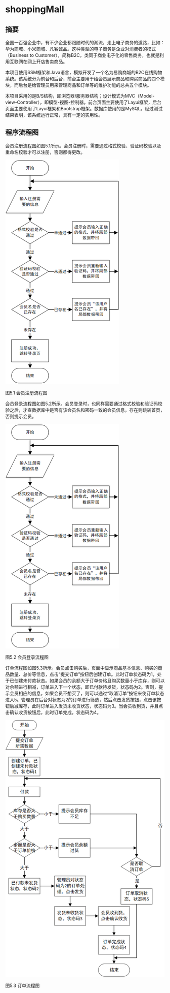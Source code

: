 # shoppingMall

## 摘要

全国一百强企业中，有不少企业都跟随时代的潮流，走上电子商务的道路，比如：华为商城、小米商城、凡客诚品。这种类型的电子商务是企业对消费者的模式（Business to Customer），简称B2C，类同于商业电子化的零售商务，也就是利用互联网在网上开店售卖商品。

本项目使用SSM框架和Java语言，模拟开发了一个名为易购商城的B2C在线购物系统。该系统分为前台和后台，前台主要用于给会员展示商品和购买商品的四个模块，而后台是给管理员用来管理商品和订单等的维护功能的总共五个模块。

本项目采用的是B/S结构，即浏览器/服务器结构；设计模式为MVC（Model-view-Controller），即模型-视图-控制器。前台页面主要使用了Layui框架，后台页面主要使用了Layui框架和Bootstrap框架。数据库使用的是MySQL。经过测试结果表明，该系统运行正常，具有一定的实用性。

## 程序流程图

会员注册流程图如图5.1所示。会员注册时，需要通过格式校验、验证码校验以及重命名校验才可以注册，否则都得更改。

<img src="/img/会员注册流程图.png">

图5.1 会员注册流程图

会员登录流程图如图5.2所示。会员登录时，也同样需要通过格式校验和验证码校验之后，才查数据库中是否有该会员名和密码一致的会员信息，存在则跳转首页，否则提示会员。

<img src="/img/会员注册流程图.png">

图5.2 会员登录流程图

订单流程图如图5.3所示。会员点击购买后，页面中显示商品基本信息、购买的商品数量、总价等信息，点击“提交订单”按钮后创建订单。此时订单状态码为1，处于已创建未付款状态。如果会员的余额大于订单价格且购买数量小于库存，则可以对余额进行相减，订单进入下一个状态，即已付款待发货，状态码为2。否则，提示会员相应的信息，如果会员不想买了，则可以通过“取消订单”按钮来使订单状态进入5。管理员在后台对状态为2的订单进行筛选，然后点击发货按钮，点击该按钮后减库存，此时订单进入发货未收货状态，状态码为3。当会员收到货，并且点击确认收货按钮后，此时订单完成，状态码为4。

<img src="/img/订单流程图.png">

图5.3 订单流程图